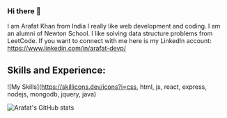 ### Hi there 👋

I am Arafat Khan from India I really like web development and coding. I am an alumni of Newton School. I like solving data structure problems from LeetCode.
If you want to connect with me here is my LinkedIn account: https://www.linkedin.com/in/arafat-devp/

## Skills and Experience:
![My Skills](https://skillicons.dev/icons?i=css, html, js, react, express, nodejs, mongodb, jquery, java)

![Arafat's GitHub stats](https://github-readme-stats.vercel.app/api?username=khan-arafat&theme=default&show_icons=true)
